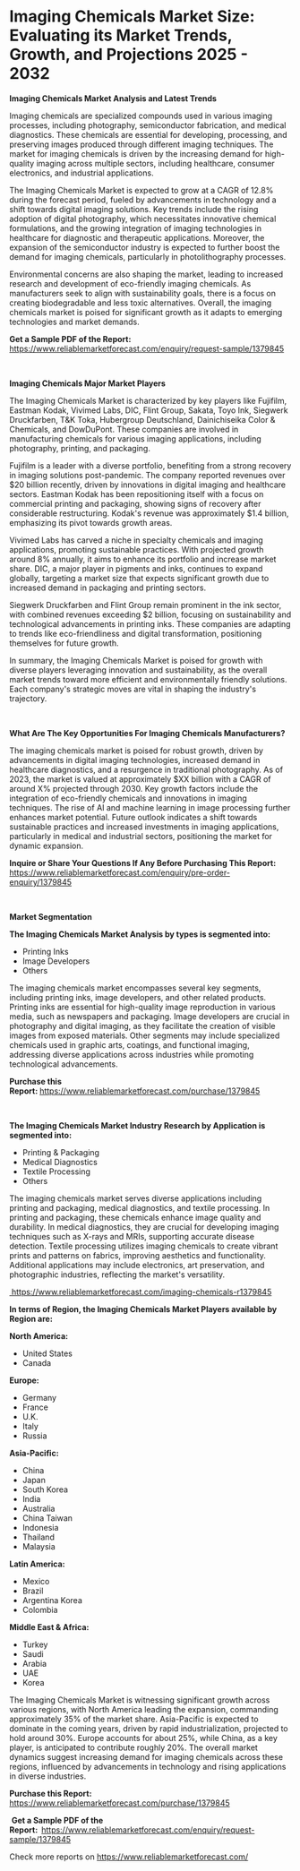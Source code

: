 <p><h1>Imaging Chemicals Market Size: Evaluating its Market Trends, Growth, and Projections 2025 - 2032</h1></p><p><strong>Imaging Chemicals Market Analysis and Latest Trends</strong></p>
<p><p>Imaging chemicals are specialized compounds used in various imaging processes, including photography, semiconductor fabrication, and medical diagnostics. These chemicals are essential for developing, processing, and preserving images produced through different imaging techniques. The market for imaging chemicals is driven by the increasing demand for high-quality imaging across multiple sectors, including healthcare, consumer electronics, and industrial applications.</p><p>The Imaging Chemicals Market is expected to grow at a CAGR of 12.8% during the forecast period, fueled by advancements in technology and a shift towards digital imaging solutions. Key trends include the rising adoption of digital photography, which necessitates innovative chemical formulations, and the growing integration of imaging technologies in healthcare for diagnostic and therapeutic applications. Moreover, the expansion of the semiconductor industry is expected to further boost the demand for imaging chemicals, particularly in photolithography processes.</p><p>Environmental concerns are also shaping the market, leading to increased research and development of eco-friendly imaging chemicals. As manufacturers seek to align with sustainability goals, there is a focus on creating biodegradable and less toxic alternatives. Overall, the imaging chemicals market is poised for significant growth as it adapts to emerging technologies and market demands.</p></p>
<p><strong>Get a Sample PDF of the Report:&nbsp;</strong> <a href="https://www.reliablemarketforecast.com/enquiry/request-sample/1379845?utm_campaign=3574&utm_medium=2&utm_source=Github&utm_content=ia&utm_term=02042025&utm_id=imaging-chemicals">https://www.reliablemarketforecast.com/enquiry/request-sample/1379845</a></p>
<p>&nbsp;</p>
<p><strong>Imaging Chemicals Major Market Players</strong></p>
<p><p>The Imaging Chemicals Market is characterized by key players like Fujifilm, Eastman Kodak, Vivimed Labs, DIC, Flint Group, Sakata, Toyo Ink, Siegwerk Druckfarben, T&K Toka, Hubergroup Deutschland, Dainichiseika Color & Chemicals, and DowDuPont. These companies are involved in manufacturing chemicals for various imaging applications, including photography, printing, and packaging.</p><p>Fujifilm is a leader with a diverse portfolio, benefiting from a strong recovery in imaging solutions post-pandemic. The company reported revenues over $20 billion recently, driven by innovations in digital imaging and healthcare sectors. Eastman Kodak has been repositioning itself with a focus on commercial printing and packaging, showing signs of recovery after considerable restructuring. Kodak's revenue was approximately $1.4 billion, emphasizing its pivot towards growth areas.</p><p>Vivimed Labs has carved a niche in specialty chemicals and imaging applications, promoting sustainable practices. With projected growth around 8% annually, it aims to enhance its portfolio and increase market share. DIC, a major player in pigments and inks, continues to expand globally, targeting a market size that expects significant growth due to increased demand in packaging and printing sectors.</p><p>Siegwerk Druckfarben and Flint Group remain prominent in the ink sector, with combined revenues exceeding $2 billion, focusing on sustainability and technological advancements in printing inks. These companies are adapting to trends like eco-friendliness and digital transformation, positioning themselves for future growth.</p><p>In summary, the Imaging Chemicals Market is poised for growth with diverse players leveraging innovation and sustainability, as the overall market trends toward more efficient and environmentally friendly solutions. Each company's strategic moves are vital in shaping the industry's trajectory.</p></p>
<p>&nbsp;</p>
<p><strong>What Are The Key Opportunities For Imaging Chemicals Manufacturers?</strong></p>
<p><p>The imaging chemicals market is poised for robust growth, driven by advancements in digital imaging technologies, increased demand in healthcare diagnostics, and a resurgence in traditional photography. As of 2023, the market is valued at approximately $XX billion with a CAGR of around X% projected through 2030. Key growth factors include the integration of eco-friendly chemicals and innovations in imaging techniques. The rise of AI and machine learning in image processing further enhances market potential. Future outlook indicates a shift towards sustainable practices and increased investments in imaging applications, particularly in medical and industrial sectors, positioning the market for dynamic expansion.</p></p>
<p><strong>Inquire or Share Your Questions If Any Before Purchasing This Report:</strong> <a href="https://www.reliablemarketforecast.com/enquiry/pre-order-enquiry/1379845?utm_campaign=3574&utm_medium=2&utm_source=Github&utm_content=ia&utm_term=02042025&utm_id=imaging-chemicals">https://www.reliablemarketforecast.com/enquiry/pre-order-enquiry/1379845</a></p>
<p>&nbsp;</p>
<p><strong>Market Segmentation</strong></p>
<p><strong>The Imaging Chemicals Market Analysis by types is segmented into:</strong></p>
<p><ul><li>Printing Inks</li><li>Image Developers</li><li>Others</li></ul></p>
<p><p>The imaging chemicals market encompasses several key segments, including printing inks, image developers, and other related products. Printing inks are essential for high-quality image reproduction in various media, such as newspapers and packaging. Image developers are crucial in photography and digital imaging, as they facilitate the creation of visible images from exposed materials. Other segments may include specialized chemicals used in graphic arts, coatings, and functional imaging, addressing diverse applications across industries while promoting technological advancements.</p></p>
<p><strong>Purchase this Report:&nbsp;</strong><a href="https://www.reliablemarketforecast.com/purchase/1379845?utm_campaign=3574&utm_medium=2&utm_source=Github&utm_content=ia&utm_term=02042025&utm_id=imaging-chemicals">https://www.reliablemarketforecast.com/purchase/1379845</a></p>
<p>&nbsp;</p>
<p><strong>The Imaging Chemicals Market Industry Research by Application is segmented into:</strong></p>
<p><ul><li>Printing & Packaging</li><li>Medical Diagnostics</li><li>Textile Processing</li><li>Others</li></ul></p>
<p><p>The imaging chemicals market serves diverse applications including printing and packaging, medical diagnostics, and textile processing. In printing and packaging, these chemicals enhance image quality and durability. In medical diagnostics, they are crucial for developing imaging techniques such as X-rays and MRIs, supporting accurate disease detection. Textile processing utilizes imaging chemicals to create vibrant prints and patterns on fabrics, improving aesthetics and functionality. Additional applications may include electronics, art preservation, and photographic industries, reflecting the market's versatility.</p></p>
<p><a href="https://www.reliablemarketforecast.com/imaging-chemicals-r1379845?utm_campaign=3574&utm_medium=2&utm_source=Github&utm_content=ia&utm_term=02042025&utm_id=imaging-chemicals">&nbsp;https://www.reliablemarketforecast.com/imaging-chemicals-r1379845</a></p>
<p><strong>In terms of Region, the Imaging Chemicals Market Players available by Region are:</strong></p>
<p>
    <p> <strong> North America: </strong>
        <ul>
            <li>United States</li>
            <li>Canada</li>
        </ul>
        </p> 
    <p> <strong> Europe: </strong>
        <ul>
            <li>Germany</li>
            <li>France</li>
            <li>U.K.</li>
            <li>Italy</li>
            <li>Russia</li>
        </ul>
        </p> 
    <p> <strong> Asia-Pacific: </strong>
        <ul>
            <li>China</li>
            <li>Japan</li>
            <li>South Korea</li>
            <li>India</li>
            <li>Australia</li>
            <li>China Taiwan</li>
            <li>Indonesia</li>
            <li>Thailand</li>
            <li>Malaysia</li>
        </ul>
        </p> 
    <p> <strong> Latin America: </strong>
        <ul>
            <li>Mexico</li>
            <li>Brazil</li>
            <li>Argentina Korea</li>
            <li>Colombia</li>
        </ul>
        </p> 
    <p> <strong> Middle East & Africa: </strong>
        <ul>
            <li>Turkey</li>
            <li>Saudi</li>
            <li>Arabia</li>
            <li>UAE</li>
            <li>Korea</li>
        </ul>
    </p>
    </p>
<p><p>The Imaging Chemicals Market is witnessing significant growth across various regions, with North America leading the expansion, commanding approximately 35% of the market share. Asia-Pacific is expected to dominate in the coming years, driven by rapid industrialization, projected to hold around 30%. Europe accounts for about 25%, while China, as a key player, is anticipated to contribute roughly 20%. The overall market dynamics suggest increasing demand for imaging chemicals across these regions, influenced by advancements in technology and rising applications in diverse industries.</p></p>
<p><strong>Purchase this Report: </strong><a href="https://www.reliablemarketforecast.com/purchase/1379845?utm_campaign=3574&utm_medium=2&utm_source=Github&utm_content=ia&utm_term=02042025&utm_id=imaging-chemicals">https://www.reliablemarketforecast.com/purchase/1379845</a></p>
<p>&nbsp;<strong>Get a Sample PDF of the Report:&nbsp;&nbsp;</strong><a href="https://www.reliablemarketforecast.com/enquiry/request-sample/1379845?utm_campaign=3574&utm_medium=2&utm_source=Github&utm_content=ia&utm_term=02042025&utm_id=imaging-chemicals">https://www.reliablemarketforecast.com/enquiry/request-sample/1379845</a></p>
<p><strong></strong></p>
<p>Check more reports on <a href="https://www.reliablemarketforecast.com/?utm_campaign=3574&utm_medium=2&utm_source=Github&utm_content=ia&utm_term=02042025&utm_id=imaging-chemicals">https://www.reliablemarketforecast.com/</a></p>